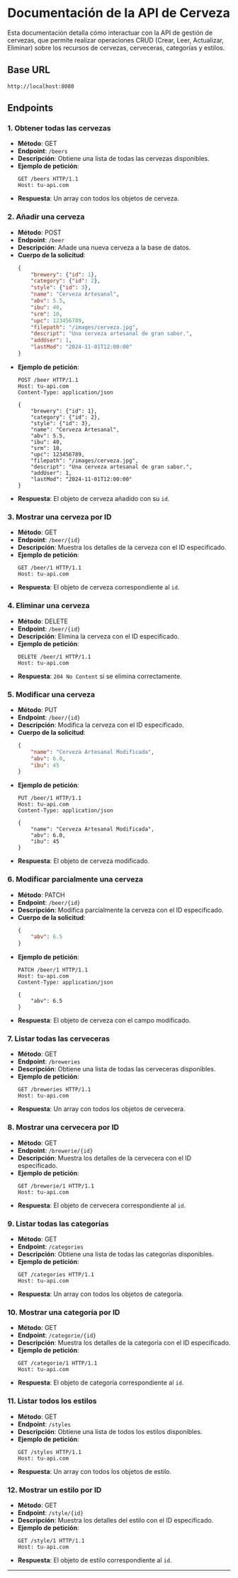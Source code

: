 
# Documentación de la API de Cerveza

Esta documentación detalla cómo interactuar con la API de gestión de cervezas, que permite realizar operaciones CRUD (Crear, Leer, Actualizar, Eliminar) sobre los recursos de cervezas, cerveceras, categorías y estilos.

## Base URL
```
http://localhost:8080
```

## Endpoints

### 1. Obtener todas las cervezas
- **Método**: GET
- **Endpoint**: `/beers`
- **Descripción**: Obtiene una lista de todas las cervezas disponibles.
- **Ejemplo de petición**:
    ```http
    GET /beers HTTP/1.1
    Host: tu-api.com
    ```
- **Respuesta**: Un array con todos los objetos de cerveza.

### 2. Añadir una cerveza
- **Método**: POST
- **Endpoint**: `/beer`
- **Descripción**: Añade una nueva cerveza a la base de datos.
- **Cuerpo de la solicitud**:
    ```json
    {
        "brewery": {"id": 1},
        "category": {"id": 2},
        "style": {"id": 3},
        "name": "Cerveza Artesanal",
        "abv": 5.5,
        "ibu": 40,
        "srm": 10,
        "upc": 123456789,
        "filepath": "/images/cerveza.jpg",
        "descript": "Una cerveza artesanal de gran sabor.",
        "addUser": 1,
        "lastMod": "2024-11-01T12:00:00"
    }
    ```
- **Ejemplo de petición**:
    ```http
    POST /beer HTTP/1.1
    Host: tu-api.com
    Content-Type: application/json

    {
        "brewery": {"id": 1},
        "category": {"id": 2},
        "style": {"id": 3},
        "name": "Cerveza Artesanal",
        "abv": 5.5,
        "ibu": 40,
        "srm": 10,
        "upc": 123456789,
        "filepath": "/images/cerveza.jpg",
        "descript": "Una cerveza artesanal de gran sabor.",
        "addUser": 1,
        "lastMod": "2024-11-01T12:00:00"
    }
    ```
- **Respuesta**: El objeto de cerveza añadido con su `id`.

### 3. Mostrar una cerveza por ID
- **Método**: GET
- **Endpoint**: `/beer/{id}`
- **Descripción**: Muestra los detalles de la cerveza con el ID especificado.
- **Ejemplo de petición**:
    ```http
    GET /beer/1 HTTP/1.1
    Host: tu-api.com
    ```
- **Respuesta**: El objeto de cerveza correspondiente al `id`.

### 4. Eliminar una cerveza
- **Método**: DELETE
- **Endpoint**: `/beer/{id}`
- **Descripción**: Elimina la cerveza con el ID especificado.
- **Ejemplo de petición**:
    ```http
    DELETE /beer/1 HTTP/1.1
    Host: tu-api.com
    ```
- **Respuesta**: `204 No Content` si se elimina correctamente.

### 5. Modificar una cerveza
- **Método**: PUT
- **Endpoint**: `/beer/{id}`
- **Descripción**: Modifica la cerveza con el ID especificado.
- **Cuerpo de la solicitud**:
    ```json
    {
        "name": "Cerveza Artesanal Modificada",
        "abv": 6.0,
        "ibu": 45
    }
    ```
- **Ejemplo de petición**:
    ```http
    PUT /beer/1 HTTP/1.1
    Host: tu-api.com
    Content-Type: application/json

    {
        "name": "Cerveza Artesanal Modificada",
        "abv": 6.0,
        "ibu": 45
    }
    ```
- **Respuesta**: El objeto de cerveza modificado.

### 6. Modificar parcialmente una cerveza
- **Método**: PATCH
- **Endpoint**: `/beer/{id}`
- **Descripción**: Modifica parcialmente la cerveza con el ID especificado.
- **Cuerpo de la solicitud**:
    ```json
    {
        "abv": 6.5
    }
    ```
- **Ejemplo de petición**:
    ```http
    PATCH /beer/1 HTTP/1.1
    Host: tu-api.com
    Content-Type: application/json

    {
        "abv": 6.5
    }
    ```
- **Respuesta**: El objeto de cerveza con el campo modificado.

### 7. Listar todas las cerveceras
- **Método**: GET
- **Endpoint**: `/breweries`
- **Descripción**: Obtiene una lista de todas las cerveceras disponibles.
- **Ejemplo de petición**:
    ```http
    GET /breweries HTTP/1.1
    Host: tu-api.com
    ```
- **Respuesta**: Un array con todos los objetos de cervecera.

### 8. Mostrar una cervecera por ID
- **Método**: GET
- **Endpoint**: `/brewerie/{id}`
- **Descripción**: Muestra los detalles de la cervecera con el ID especificado.
- **Ejemplo de petición**:
    ```http
    GET /brewerie/1 HTTP/1.1
    Host: tu-api.com
    ```
- **Respuesta**: El objeto de cervecera correspondiente al `id`.

### 9. Listar todas las categorías
- **Método**: GET
- **Endpoint**: `/categories`
- **Descripción**: Obtiene una lista de todas las categorías disponibles.
- **Ejemplo de petición**:
    ```http
    GET /categories HTTP/1.1
    Host: tu-api.com
    ```
- **Respuesta**: Un array con todos los objetos de categoría.

### 10. Mostrar una categoría por ID
- **Método**: GET
- **Endpoint**: `/categorie/{id}`
- **Descripción**: Muestra los detalles de la categoría con el ID especificado.
- **Ejemplo de petición**:
    ```http
    GET /categorie/1 HTTP/1.1
    Host: tu-api.com
    ```
- **Respuesta**: El objeto de categoría correspondiente al `id`.

### 11. Listar todos los estilos
- **Método**: GET
- **Endpoint**: `/styles`
- **Descripción**: Obtiene una lista de todos los estilos disponibles.
- **Ejemplo de petición**:
    ```http
    GET /styles HTTP/1.1
    Host: tu-api.com
    ```
- **Respuesta**: Un array con todos los objetos de estilo.

### 12. Mostrar un estilo por ID
- **Método**: GET
- **Endpoint**: `/style/{id}`
- **Descripción**: Muestra los detalles del estilo con el ID especificado.
- **Ejemplo de petición**:
    ```http
    GET /style/1 HTTP/1.1
    Host: tu-api.com
    ```
- **Respuesta**: El objeto de estilo correspondiente al `id`.

---
